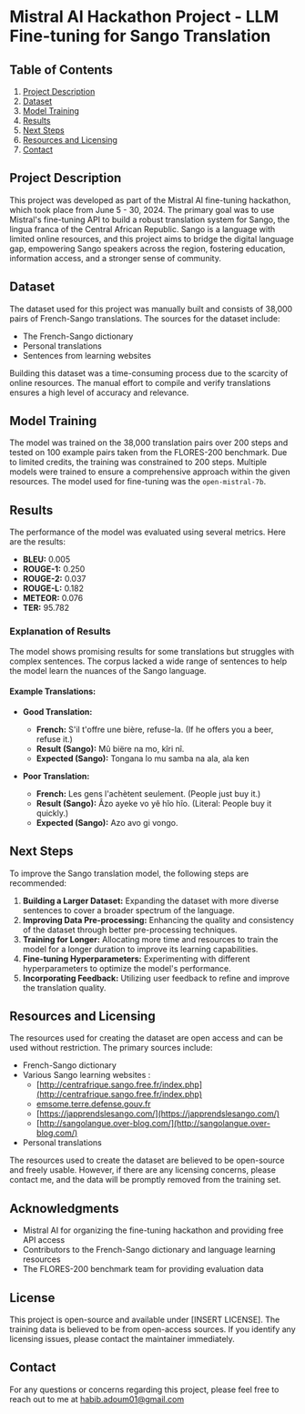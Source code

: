 # Mistral AI Hackathon Project - LLM Fine-tuning for Sango Translation

## Table of Contents
1. [Project Description](#project-description)
2. [Dataset](#dataset)
3. [Model Training](#model-training)
4. [Results](#results)
5. [Next Steps](#next-steps)
6. [Resources and Licensing](#resources-and-licensing)
7. [Contact](#contact)

## Project Description
This project was developed as part of the Mistral AI fine-tuning hackathon, which took place from June 5 - 30, 2024. The primary goal was to use Mistral's fine-tuning API to build a robust translation system for Sango, the lingua franca of the Central African Republic. Sango is a language with limited online resources, and this project aims to bridge the digital language gap, empowering Sango speakers across the region, fostering education, information access, and a stronger sense of community.

## Dataset
The dataset used for this project was manually built and consists of 38,000 pairs of French-Sango translations. The sources for the dataset include:
- The French-Sango dictionary
- Personal translations
- Sentences from learning websites

Building this dataset was a time-consuming process due to the scarcity of online resources. The manual effort to compile and verify translations ensures a high level of accuracy and relevance.

## Model Training
The model was trained on the 38,000 translation pairs over 200 steps and tested on 100 example pairs taken from the FLORES-200 benchmark. Due to limited credits, the training was constrained to 200 steps. Multiple models were trained to ensure a comprehensive approach within the given resources.
The model used for fine-tuning was the `open-mistral-7b`.

## Results
The performance of the model was evaluated using several metrics. Here are the results:

- **BLEU:** 0.005
- **ROUGE-1:** 0.250
- **ROUGE-2:** 0.037
- **ROUGE-L:** 0.182
- **METEOR:** 0.076
- **TER:** 95.782

### Explanation of Results
The model shows promising results for some translations but struggles with complex sentences. The corpus lacked a wide range of sentences to help the model learn the nuances of the Sango language.

#### Example Translations:
- **Good Translation:**
  - **French:** S'il t'offre une bière, refuse-la. (If he offers you a beer, refuse it.)
  - **Result (Sango):** Mû biëre na mo, kîri nî.
  - **Expected (Sango):** Tongana lo mu samba na ala, ala ken

- **Poor Translation:**
  - **French:** Les gens l'achètent seulement. (People just buy it.)
  - **Result (Sango):** Âzo ayeke vo yê hîo hîo. (Literal: People buy it quickly.)
  - **Expected (Sango):** Azo avo gi vongo.

## Next Steps
To improve the Sango translation model, the following steps are recommended:
1. **Building a Larger Dataset:** Expanding the dataset with more diverse sentences to cover a broader spectrum of the language.
2. **Improving Data Pre-processing:** Enhancing the quality and consistency of the dataset through better pre-processing techniques.
3. **Training for Longer:** Allocating more time and resources to train the model for a longer duration to improve its learning capabilities.
4. **Fine-tuning Hyperparameters:** Experimenting with different hyperparameters to optimize the model's performance.
5. **Incorporating Feedback:** Utilizing user feedback to refine and improve the translation quality.

## Resources and Licensing
The resources used for creating the dataset are open access and can be used without restriction. The primary sources include:
- French-Sango dictionary
- Various Sango learning websites :
    - [http://centrafrique.sango.free.fr/index.php](http://centrafrique.sango.free.fr/index.php)
    - [emsome.terre.defense.gouv.fr](https://www.emsome.terre.defense.gouv.fr/images/documents/bibliotheque/prix_interculturalite/20170701_NP_CFT_EMSOME_DFSHM_PRIX-OPEX.pdf)
    - [https://japprendslesango.com/](https://japprendslesango.com/)
    - [http://sangolangue.over-blog.com/](http://sangolangue.over-blog.com/)
- Personal translations

The resources used to create the dataset are believed to be open-source and freely usable. However, if there are any licensing concerns, please contact me, and the data will be promptly removed from the training set.

## Acknowledgments
- Mistral AI for organizing the fine-tuning hackathon and providing free API access
- Contributors to the French-Sango dictionary and language learning resources
- The FLORES-200 benchmark team for providing evaluation data

## License
This project is open-source and available under [INSERT LICENSE]. The training data is believed to be from open-access sources. If you identify any licensing issues, please contact the maintainer immediately.

## Contact
For any questions or concerns regarding this project, please feel free to reach out to me at [habib.adoum01@gmail.com](mailto:habib.adoum01@gmail.com)
